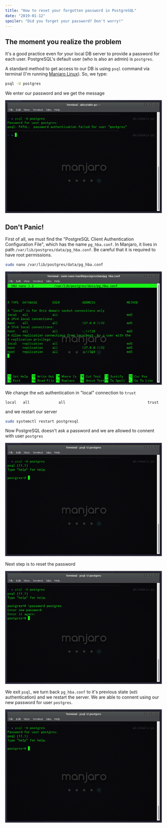 ```yaml
---
title: "How to reset your forgotten password in PostgreSQL"
date: "2019-01-12"
spoiler: "Did you forget your password? Don't worry!"
---
```


## The moment you realize the problem

It's a good practice even for your local DB server to provide a password for each user. PostgreSQL's default user (who is also an admin) is `postgres`. 

A standard method to get access to our DB is using `psql` command via terminal (I'm running [Manjaro Linux](https://manjaro.org/)). So, we type: 

```bash
psql -U postgres
```
We enter our password and we get the message

![Password Authentication Failed](./auth-failed.png)

## Don't Panic!

First of all, we must find the "PostgreSQL Client Authentication Configuration File", which has the name `pg_hba.conf`. In Manjaro, it lives in path `/var/lib/postgres/data/pg_hba.conf`. Be careful that it is required to have root permissions.

```bash
sudo nano /var/lib/postgres/data/pg_hba.conf
```

![PostgreSQL Client Authentication Configuration File](./pg-hba-conf.png)

We change the `md5` authentication in "local" connection to `trust`

```
local   all             all                                     trust
```

and we restart our server

```bash
sudo systemctl restart postgresql
```

Now PostgreSQL doesn't ask a password and we are allowed to connent with user `postgres`

![Trusted Connection](./auth-with-no-pass.png)

Next step is to reset the password

![Reset Password](./reset-pass.png)

We exit `psql`, we turn back `pg_hba.conf` to it's previous state (`md5` authentication) and we restart the server. We are able to connent using our new password for user `postgres`.

![Successful Authentication](./auth-success.png)

